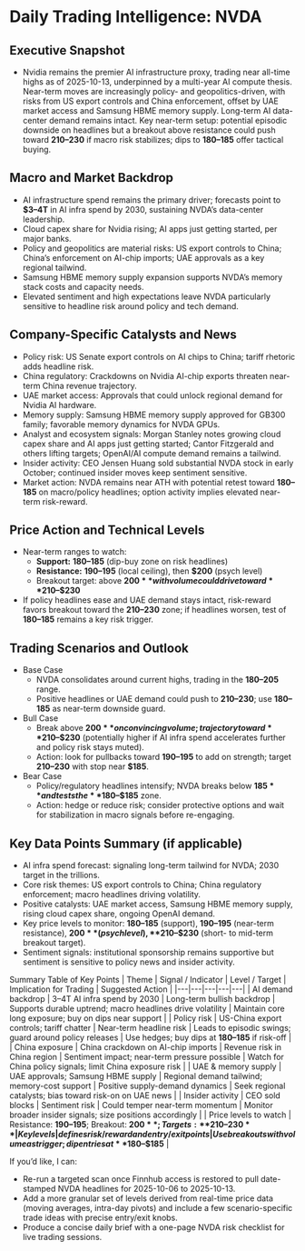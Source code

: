 # Daily Trading Intelligence: NVDA

## Executive Snapshot
- Nvidia remains the premier AI infrastructure proxy, trading near all-time highs as of 2025-10-13, underpinned by a multi-year AI compute thesis. Near-term moves are increasingly policy- and geopolitics-driven, with risks from US export controls and China enforcement, offset by UAE market access and Samsung HBME memory supply. Long-term AI data-center demand remains intact. Key near-term setup: potential episodic downside on headlines but a breakout above resistance could push toward **$210–$230** if macro risk stabilizes; dips to **$180–$185** offer tactical buying.

## Macro and Market Backdrop
- AI infrastructure spend remains the primary driver; forecasts point to **$3–4T** in AI infra spend by 2030, sustaining NVDA’s data-center leadership.
- Cloud capex share for Nvidia rising; AI apps just getting started, per major banks.
- Policy and geopolitics are material risks: US export controls to China; China’s enforcement on AI-chip imports; UAE approvals as a key regional tailwind.
- Samsung HBME memory supply expansion supports NVDA’s memory stack costs and capacity needs.
- Elevated sentiment and high expectations leave NVDA particularly sensitive to headline risk around policy and tech demand.

## Company-Specific Catalysts and News
- Policy risk: US Senate export controls on AI chips to China; tariff rhetoric adds headline risk.
- China regulatory: Crackdowns on Nvidia AI-chip exports threaten near-term China revenue trajectory.
- UAE market access: Approvals that could unlock regional demand for Nvidia AI hardware.
- Memory supply: Samsung HBME memory supply approved for GB300 family; favorable memory dynamics for NVDA GPUs.
- Analyst and ecosystem signals: Morgan Stanley notes growing cloud capex share and AI apps just getting started; Cantor Fitzgerald and others lifting targets; OpenAI/AI compute demand remains a tailwind.
- Insider activity: CEO Jensen Huang sold substantial NVDA stock in early October; continued insider moves keep sentiment sensitive.
- Market action: NVDA remains near ATH with potential retest toward **$180–$185** on macro/policy headlines; option activity implies elevated near-term risk-reward.

## Price Action and Technical Levels
- Near-term ranges to watch:
  - **Support:** **$180–$185** (dip-buy zone on risk headlines)
  - **Resistance:** **$190–$195** (local ceiling), then **$200** (psych level)
  - Breakout target: above **$200** with volume could drive toward **$210–$230**
- If policy headlines ease and UAE demand stays intact, risk-reward favors breakout toward the **$210–$230** zone; if headlines worsen, test of **$180–$185** remains a key risk trigger.

## Trading Scenarios and Outlook
- Base Case
  - NVDA consolidates around current highs, trading in the **$180–$205** range.
  - Positive headlines or UAE demand could push to **$210–$230**; use **$180–$185** as near-term downside guard.
- Bull Case
  - Break above **$200** on convincing volume; trajectory toward **$210–$230** (potentially higher if AI infra spend accelerates further and policy risk stays muted).
  - Action: look for pullbacks toward **$190–$195** to add on strength; target **$210–$230** with stop near **$185**.
- Bear Case
  - Policy/regulatory headlines intensify; NVDA breaks below **$185** and tests the **$180–$185** zone.
  - Action: hedge or reduce risk; consider protective options and wait for stabilization in macro signals before re-engaging.

## Key Data Points Summary (if applicable)
- AI infra spend forecast: signaling long-term tailwind for NVDA; 2030 target in the trillions.
- Core risk themes: US export controls to China; China regulatory enforcement; macro headlines driving volatility.
- Positive catalysts: UAE market access, Samsung HBME memory supply, rising cloud capex share, ongoing OpenAI demand.
- Key price levels to monitor: **$180–$185** (support), **$190–$195** (near-term resistance), **$200** (psych level), **$210–$230** (short- to mid-term breakout target).
- Sentiment signals: institutional sponsorship remains supportive but sentiment is sensitive to policy news and insider activity.

Summary Table of Key Points
| Theme | Signal / Indicator | Level / Target | Implication for Trading | Suggested Action |
|---|---|---|---|---|
| AI demand backdrop | 3–4T AI infra spend by 2030 | Long-term bullish backdrop | Supports durable uptrend; macro headlines drive volatility | Maintain core long exposure; buy on dips near support |
| Policy risk | US-China export controls; tariff chatter | Near-term headline risk | Leads to episodic swings; guard around policy releases | Use hedges; buy dips at **$180–$185** if risk-off |
| China exposure | China crackdown on AI-chip imports | Revenue risk in China region | Sentiment impact; near-term pressure possible | Watch for China policy signals; limit China exposure risk |
| UAE & memory supply | UAE approvals; Samsung HBME supply | Regional demand tailwind; memory-cost support | Positive supply-demand dynamics | Seek regional catalysts; bias toward risk-on on UAE news |
| Insider activity | CEO sold blocks | Sentiment risk | Could temper near-term momentum | Monitor broader insider signals; size positions accordingly |
| Price levels to watch | Resistance: **$190–$195**; Breakout: **$200**; Targets: **$210–$230** | Key levels | defines risk/reward and entry/exit points | Use breakouts with volume as trigger; dip entries at **$180–$185** |

If you’d like, I can:
- Re-run a targeted scan once Finnhub access is restored to pull date-stamped NVDA headlines for 2025-10-06 to 2025-10-13.
- Add a more granular set of levels derived from real-time price data (moving averages, intra-day pivots) and include a few scenario-specific trade ideas with precise entry/exit knobs.
- Produce a concise daily brief with a one-page NVDA risk checklist for live trading sessions.